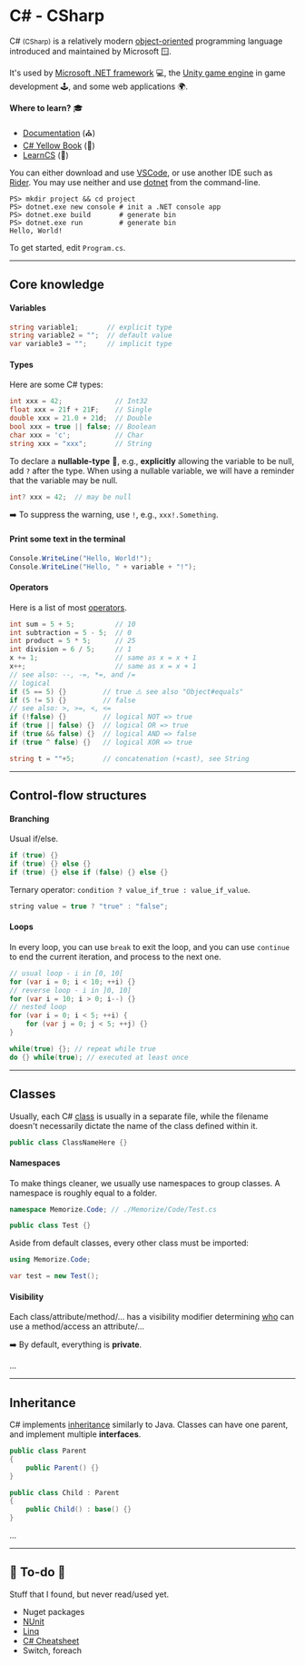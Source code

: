 # C# - CSharp

<div class="row row-cols-md-2"><div>

C# <small>(CSharp)</small> is a relatively modern [object-oriented](/programming-languages/_paradigm/oo.md) programming language introduced and maintained by Microsoft 🪟.

It's used by [Microsoft .NET framework](https://dotnet.microsoft.com/en-us/download/dotnet-framework) 💻, the [Unity game engine](https://unity.com/) in game development 🕹️, and some web applications 🌍.

**Where to learn?** 🎓

* [Documentation](https://learn.microsoft.com/en-us/dotnet/csharp/) (⛪)
* [C# Yellow Book](https://www.robmiles.com/c-yellow-book/) (👻)
* [LearnCS](https://www.learncs.org/) (👻)
</div><div>

You can either download and use [VSCode](/tools-and-frameworks/editors/vscode/index.md), or use another IDE such as [Rider](/tools-and-frameworks/editors/jetbrains/rider/index.md). You may use neither and use [dotnet](https://dotnet.microsoft.com/en-us/download/dotnet) from the command-line.

```shell!
PS> mkdir project && cd project
PS> dotnet.exe new console # init a .NET console app
PS> dotnet.exe build       # generate bin
PS> dotnet.exe run         # generate bin
Hello, World!
```

To get started, edit `Program.cs`.
</div></div>

<hr class="sep-both">

## Core knowledge

<div class="row row-cols-md-2"><div>

#### Variables

```cs
string variable1;       // explicit type
string variable2 = "";  // default value
var variable3 = "";     // implicit type
```

#### Types

Here are some C# types:

```cs
int xxx = 42;             // Int32
float xxx = 21f + 21F;    // Single
double xxx = 21.0 + 21d;  // Double
bool xxx = true || false; // Boolean
char xxx = 'c';           // Char
string xxx = "xxx";       // String
```

To declare a **nullable-type** 🧨, e.g., **explicitly** allowing the variable to be null, add `?` after the type. When using a nullable variable, we will have a reminder that the variable may be null.

```cs
int? xxx = 42;  // may be null
```

➡️ To suppress the warning, use `!`, e.g., `xxx!.Something`.
</div><div>

#### Print some text in the terminal

```cs
Console.WriteLine("Hello, World!");
Console.WriteLine("Hello, " + variable + "!");
```

#### Operators

Here is a list of most [operators](/programming-languages/_paradigm/stuff/operators.md).

```cs
int sum = 5 + 5;          // 10
int subtraction = 5 - 5;  // 0
int product = 5 * 5;      // 25
int division = 6 / 5;     // 1
x += 1;                   // same as x = x + 1
x++;                      // same as x = x + 1
// see also: --, -=, *=, and /= 
// logical
if (5 == 5) {}         // true ⚠️ see also "Object#equals"
if (5 != 5) {}         // false
// see also: >, >=, <, <=
if (!false) {}         // logical NOT => true
if (true || false) {}  // logical OR => true
if (true && false) {}  // logical AND => false
if (true ^ false) {}   // logical XOR => true

string t = ""+5;       // concatenation (+cast), see String
```
</div></div>

<hr class="sep-both">

## Control-flow structures

<div class="row row-cols-md-2"><div>

#### Branching

Usual if/else.

```cs
if (true) {} 
if (true) {} else {}
if (true) {} else if (false) {} else {}
```

Ternary operator: `condition ? value_if_true : value_if_value`.

```java
string value = true ? "true" : "false";
```
</div><div>

#### Loops

In every loop, you can use `break` to exit the loop, and you can use `continue` to end the current iteration, and process to the next one.

```java
// usual loop - i in [0, 10[
for (var i = 0; i < 10; ++i) {}
// reverse loop - i in ]0, 10]
for (var i = 10; i > 0; i--) {}
// nested loop
for (var i = 0; i < 5; ++i) {
    for (var j = 0; j < 5; ++j) {}
}
```

```java
while(true) {}; // repeat while true
do {} while(true); // executed at least once
```
</div></div>

<hr class="sep-both">

## Classes

<div class="row row-cols-md-2"><div>

Usually, each C# [class](/programming-languages/_paradigm/oo.md#classes-and-objects) is usually in a separate file, while the filename doesn't necessarily dictate the name of the class defined within it.

```cs
public class ClassNameHere {}
```

#### Namespaces

To make things cleaner, we usually use namespaces to group classes. A namespace is roughly equal to a folder.

```cs
namespace Memorize.Code; // ./Memorize/Code/Test.cs

public class Test {}
```

Aside from default classes, every other class must be imported:

```cs
using Memorize.Code;

var test = new Test();
```

#### Visibility

Each class/attribute/method/... has a visibility modifier determining [who](/programming-languages/_paradigm/oo.md#access-control) can use a method/access an attribute/...

➡️ By default, everything is **private**.
</div><div>

...
</div></div>

<hr class="sep-both">

## Inheritance

<div class="row row-cols-md-2"><div>

C# implements [inheritance](/programming-languages/_paradigm/oo.md#content-inheritance) similarly to Java. Classes can have one parent, and implement multiple **interfaces**.

```cs
public class Parent
{
    public Parent() {}
}

public class Child : Parent
{
    public Child() : base() {}
}
```
</div><div>

...
</div></div>

<hr class="sep-both">

## 👻 To-do 👻

Stuff that I found, but never read/used yet.

<div class="row row-cols-md-2"><div>

* Nuget packages
* [NUnit](https://nunit.org/)
* [Linq](https://docs.microsoft.com/fr-fr/dotnet/csharp/programming-guide/concepts/linq/introduction-to-linq-queries)
* [C# Cheatsheet](https://gist.github.com/jwill9999/68c0da6c4c58efb42e25f887152256e1)
* Switch, foreach
</div><div>
</div></div>